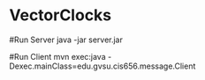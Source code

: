 # VectorClocks

#Run Server
java -jar server.jar

#Run Client
mvn exec:java -Dexec.mainClass=edu.gvsu.cis656.message.Client
